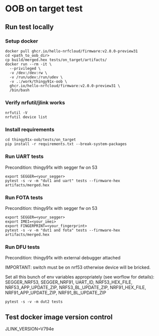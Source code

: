 # OOB on target test

## Run test locally

### Setup docker
```shell
docker pull ghcr.io/hello-nrfcloud/firmware:v2.0.0-preview31
cd <path_to_oob_dir>
cp build/merged.hex tests/on_target/artifacts/
docker run --rm -it \
  --privileged \
  -v /dev:/dev:rw \
  -v /run/udev:/run/udev \
  -v .:/work/thingy91x-oob \
  ghcr.io/hello-nrfcloud/firmware:v2.0.0-preview31 \
  /bin/bash
```

### Verify nrfutil/jlink works
```shell
nrfutil -V
nrfutil device list
```

### Install requirements
```shell
cd thingy91x-oob/tests/on_target
pip install -r requirements.txt --break-system-packages
```

### Run UART tests

Precondition: thingy91x with segger fw on 53

```shell
export SEGGER=<your_segger>
pytest -s -v -m "dut1 and uart" tests --firmware-hex artifacts/merged.hex
```

### Run FOTA tests

Precondition: thingy91x with segger fw on 53

```shell
export SEGGER=<your_segger>
export IMEI=<your_imei>
export FINGERPRINT=<your_fingerprint>
pytest -s -v -m "dut1 and fota" tests --firmware-hex artifacts/merged.hex
```

### Run DFU tests

Precondition: thingy91x with external debugger attached

IMPORTANT: switch must be on nrf53 otherwise device will be bricked.

Set all this bunch of env variables appropriately (see worflow for details):
SEGGER_NRF53, SEGGER_NRF91, UART_ID, NRF53_HEX_FILE, NRF53_APP_UPDATE_ZIP,
NRF53_BL_UPDATE_ZIP, NRF91_HEX_FILE, NRF91_APP_UPDATE_ZIP, NRF91_BL_UPDATE_ZIP

```
pytest -s -v -m dut2 tests
```

## Test docker image version control

JLINK_VERSION=V794e
